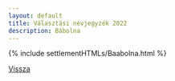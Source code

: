 ```yaml
---
layout: default
title: Választási névjegyzék 2022
description: Bábolna
---
```


{% include settlementHTMLs/Baabolna.html %}

[Vissza](./)